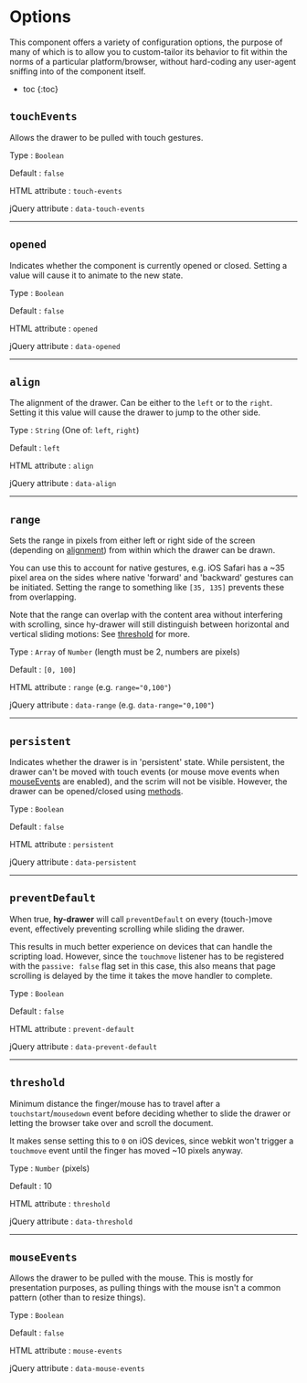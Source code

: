 # Options
This component offers a variety of configuration options,
the purpose of many of which is to allow you to custom-tailor its behavior to fit within the norms of a particular platform/browser,
without hard-coding any user-agent sniffing into of the component itself.

* toc
{:toc}

## `touchEvents`
Allows the drawer to be pulled with touch gestures.

Type
: `Boolean`

Default
: `false`  

HTML attribute
: `touch-events`

jQuery attribute
: `data-touch-events`

***

## `opened`
Indicates whether the component is currently opened or closed.
Setting a value will cause it to animate to the new state.

Type
: `Boolean`

Default
: `false`

HTML attribute
: `opened`

jQuery attribute
: `data-opened`

***

## `align`
The alignment of the drawer. Can be either to the `left` or to the `right`.
Setting it this value will cause the drawer to jump to the other side.

Type
: `String` (One of: `left`, `right`)

Default
: `left`

HTML attribute
: `align`

jQuery attribute
: `data-align`

***

## `range`
Sets the range in pixels from either left or right side of the screen (depending on [alignment](#align)) from within which the drawer can be drawn.

You can use this to account for native gestures, e.g. iOS Safari has a ~35 pixel area on the sides where native 'forward' and 'backward' gestures can be initiated. Setting the range to something like `[35, 135]` prevents these from overlapping.

Note that the range can overlap with the content area without interfering with scrolling, since hy-drawer will still distinguish between horizontal and vertical sliding motions: See [threshold](#threshold) for more.

Type
: `Array` of `Number` (length must be 2, numbers are pixels)

Default
: `[0, 100]`

HTML attribute
: `range` (e.g. `range="0,100"`)

jQuery attribute
: `data-range` (e.g. `data-range="0,100"`)

***

## `persistent`
Indicates whether the drawer is in 'persistent' state.
While persistent, the drawer can't be moved with touch events (or mouse move events when [mouseEvents](#mouseevents) are enabled),
and the scrim will not be visible. However, the drawer can be opened/closed using [methods](./methods.md).

Type
: `Boolean`

Default
: `false`

HTML attribute
: `persistent`

jQuery attribute
: `data-persistent`

***

## `preventDefault`
When true, **hy-drawer** will call `preventDefault` on every (touch-)move event,
effectively preventing scrolling while sliding the drawer.

This results in much better experience on devices that can handle the scripting load.
However, since the `touchmove` listener has to be registered with the `passive: false` flag set in this case,
this also means that page scrolling is delayed by the time it takes the move handler to complete.

Type
: `Boolean`

Default
: `false`  

HTML attribute
: `prevent-default`

jQuery attribute
: `data-prevent-default`

***

## `threshold`
Minimum distance the finger/mouse has to travel after a `touchstart`/`mousedown` event before deciding whether to slide the drawer or letting the browser take over and scroll the document.

It makes sense setting this to `0` on iOS devices, since webkit won't trigger a `touchmove` event until the finger has moved ~10 pixels anyway.


Type
: `Number` (pixels)

Default
: 10  

HTML attribute
: `threshold`

jQuery attribute
: `data-threshold`

***

## `mouseEvents`
Allows the drawer to be pulled with the mouse. This is mostly for presentation purposes,
as pulling things with the mouse isn't a common pattern (other than to resize things).

Type
: `Boolean`

Default
: `false`  

HTML attribute
: `mouse-events`

jQuery attribute
: `data-mouse-events`
